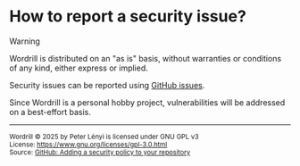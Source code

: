 # How to report a security issue?

> [!WARNING]
> Wordrill is distributed on an "as is" basis, without warranties or conditions
> of any kind, either express or implied.

Security issues can be reported using 
[GitHub issues](https://github.com/peterlenyi/wordrill/issues). 

Since Wordrill is a personal hobby project, vulnerabilities will be addressed on
a best-effort basis.

___
<sup>Wordrill © 2025 by Peter Lényi is licensed under GNU GPL v3</sup>  
<sup>License: https://www.gnu.org/licenses/gpl-3.0.html </sup>  
<sup>Source: [GitHub: Adding a security policy to your repository](https://docs.github.com/en/code-security/getting-started/adding-a-security-policy-to-your-repository)</sup>
